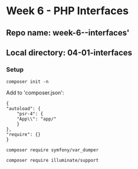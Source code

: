 # Week 6 - PHP Interfaces
## Repo name: week-6--interfaces'
## Local directory: 04-01-interfaces

### Setup

`composer init -n`

Add to 'composer.json':
```{json}
{
"autoload": {
    "psr-4": {
    "App\\": "app/"
    }
},
"require": {}
}
```

`composer require symfony/var_dumper` 

`composer require illuminate/support` 
